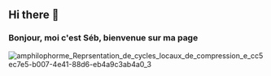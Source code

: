## Hi there 👋
### Bonjour, moi c'est Séb, bienvenue sur ma page
<!--
**sebbreton1975/sebbreton1975** is a ✨ _special_ ✨ repository because its `README.md` (this file) appears on your GitHub profile.

Here are some ideas to get you started:

- 🔭 I’m currently working on ...
- 🌱 I’m currently learning ...
- 👯 I’m looking to collaborate on ...
- 🤔 I’m looking for help with ...
- 💬 Ask me about ...
- 📫 How to reach me: ...
- 😄 Pronouns: ...
- ⚡ Fun fact: ...
-->

![amphilophorme_Reprsentation_de_cycles_locaux_de_compression_e_cc5ec7e5-b007-4e41-88d6-eb4a9c3ab4a0_3](https://github.com/user-attachments/assets/ab5fde30-7017-4e20-a094-35113e4da747)
